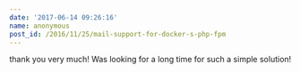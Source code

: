 ```yaml
---
date: '2017-06-14 09:26:16'
name: anonymous
post_id: /2016/11/25/mail-support-for-docker-s-php-fpm
---
```


thank you very much! Was looking for a long time for such a simple solution!
